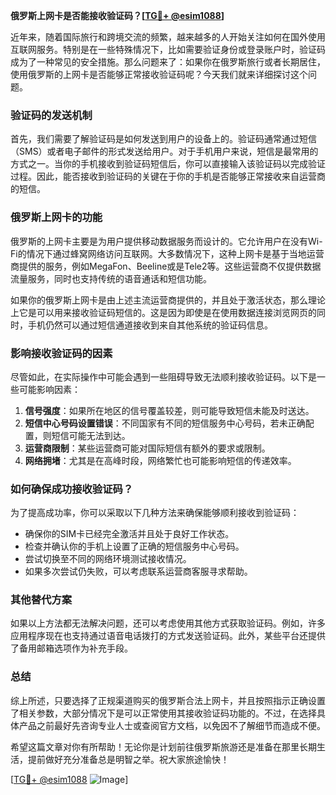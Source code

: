 **俄罗斯上网卡是否能接收验证码？[[TG💪+ @esim1088](https://t.me/s/esim1088)]**

近年来，随着国际旅行和跨境交流的频繁，越来越多的人开始关注如何在国外使用互联网服务。特别是在一些特殊情况下，比如需要验证身份或登录账户时，验证码成为了一种常见的安全措施。那么问题来了：如果你在俄罗斯旅行或者长期居住，使用俄罗斯的上网卡是否能够正常接收验证码呢？今天我们就来详细探讨这个问题。

### 验证码的发送机制

首先，我们需要了解验证码是如何发送到用户的设备上的。验证码通常通过短信（SMS）或者电子邮件的形式发送给用户。对于手机用户来说，短信是最常用的方式之一。当你的手机接收到验证码短信后，你可以直接输入该验证码以完成验证过程。因此，能否接收到验证码的关键在于你的手机是否能够正常接收来自运营商的短信。

### 俄罗斯上网卡的功能

俄罗斯的上网卡主要是为用户提供移动数据服务而设计的。它允许用户在没有Wi-Fi的情况下通过蜂窝网络访问互联网。大多数情况下，这种上网卡是基于当地运营商提供的服务，例如MegaFon、Beeline或是Tele2等。这些运营商不仅提供数据流量服务，同时也支持传统的语音通话和短信功能。

如果你的俄罗斯上网卡是由上述主流运营商提供的，并且处于激活状态，那么理论上它是可以用来接收验证码短信的。这是因为即使是在使用数据连接浏览网页的同时，手机仍然可以通过短信通道接收到来自其他系统的验证码信息。

### 影响接收验证码的因素

尽管如此，在实际操作中可能会遇到一些阻碍导致无法顺利接收验证码。以下是一些可能影响因素：

1. **信号强度**：如果所在地区的信号覆盖较差，则可能导致短信未能及时送达。
2. **短信中心号码设置错误**：不同国家有不同的短信服务中心号码，若未正确配置，则短信可能无法到达。
3. **运营商限制**：某些运营商可能对国际短信有额外的要求或限制。
4. **网络拥堵**：尤其是在高峰时段，网络繁忙也可能影响短信的传递效率。

### 如何确保成功接收验证码？

为了提高成功率，你可以采取以下几种方法来确保能够顺利接收到验证码：

- 确保你的SIM卡已经完全激活并且处于良好工作状态。
- 检查并确认你的手机上设置了正确的短信服务中心号码。
- 尝试切换至不同的网络环境测试接收情况。
- 如果多次尝试仍失败，可以考虑联系运营商客服寻求帮助。

### 其他替代方案

如果以上方法都无法解决问题，还可以考虑使用其他方式获取验证码。例如，许多应用程序现在也支持通过语音电话拨打的方式发送验证码。此外，某些平台还提供了备用邮箱选项作为补充手段。

### 总结

综上所述，只要选择了正规渠道购买的俄罗斯合法上网卡，并且按照指示正确设置了相关参数，大部分情况下是可以正常使用其接收验证码功能的。不过，在选择具体产品之前最好先咨询专业人士或查阅官方文档，以免因不了解细节而造成不便。

希望这篇文章对你有所帮助！无论你是计划前往俄罗斯旅游还是准备在那里长期生活，提前做好充分准备总是明智之举。祝大家旅途愉快！

[[TG💪+ @esim1088](https://t.me/s/esim1088) ![Image](https://i.postimg.cc/4NQfJmqS/Snipaste-2025-05-13-00-14-12.png)]